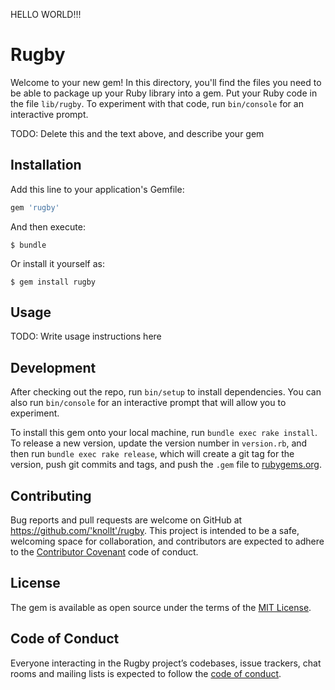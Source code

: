 HELLO WORLD!!!

# Rugby

Welcome to your new gem! In this directory, you'll find the files you need to be able to package up your Ruby library into a gem. Put your Ruby code in the file `lib/rugby`. To experiment with that code, run `bin/console` for an interactive prompt.

TODO: Delete this and the text above, and describe your gem

## Installation

Add this line to your application's Gemfile:

```ruby
gem 'rugby'
```

And then execute:

    $ bundle

Or install it yourself as:

    $ gem install rugby

## Usage

TODO: Write usage instructions here

## Development

After checking out the repo, run `bin/setup` to install dependencies. You can also run `bin/console` for an interactive prompt that will allow you to experiment.

To install this gem onto your local machine, run `bundle exec rake install`. To release a new version, update the version number in `version.rb`, and then run `bundle exec rake release`, which will create a git tag for the version, push git commits and tags, and push the `.gem` file to [rubygems.org](https://rubygems.org).

## Contributing

Bug reports and pull requests are welcome on GitHub at https://github.com/'knollt'/rugby. This project is intended to be a safe, welcoming space for collaboration, and contributors are expected to adhere to the [Contributor Covenant](http://contributor-covenant.org) code of conduct.

## License

The gem is available as open source under the terms of the [MIT License](https://opensource.org/licenses/MIT).

## Code of Conduct

Everyone interacting in the Rugby project’s codebases, issue trackers, chat rooms and mailing lists is expected to follow the [code of conduct](https://github.com/'knollt'/rugby/blob/master/CODE_OF_CONDUCT.md).
